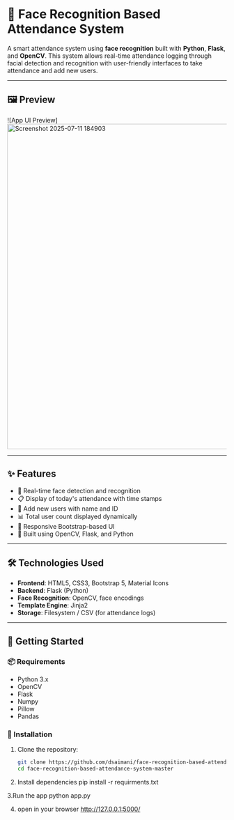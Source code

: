 # 🎯 Face Recognition Based Attendance System

A smart attendance system using **face recognition** built with **Python**, **Flask**, and **OpenCV**. This system allows real-time attendance logging through facial detection and recognition with user-friendly interfaces to take attendance and add new users.

---

## 🖼 Preview

![App UI Preview]<img width="1851" height="747" alt="Screenshot 2025-07-11 184903" src="https://github.com/user-attachments/assets/751a710d-91f5-4796-abda-6b7efbb64b2c" />

---

## ✨ Features

- 🤖 Real-time face detection and recognition
- 📋 Display of today's attendance with time stamps
- 👤 Add new users with name and ID
- 📊 Total user count displayed dynamically
- 📱 Responsive Bootstrap-based UI
- 🧠 Built using OpenCV, Flask, and Python

---

## 🛠 Technologies Used

- **Frontend**: HTML5, CSS3, Bootstrap 5, Material Icons
- **Backend**: Flask (Python)
- **Face Recognition**: OpenCV, face encodings
- **Template Engine**: Jinja2
- **Storage**: Filesystem / CSV (for attendance logs)

---

## 🚀 Getting Started

### 📦 Requirements

- Python 3.x
- OpenCV
- Flask
- Numpy
- Pillow
- Pandas

### 🔧 Installation

1. Clone the repository:
   ```bash
   git clone https://github.com/dsaimani/face-recognition-based-attendance-system-master.git
   cd face-recognition-based-attendance-system-master

2. Install dependencies
        pip install -r requirments.txt

3.Run the app
      python app.py

4. open in your browser
         http://127.0.0.1:5000/

